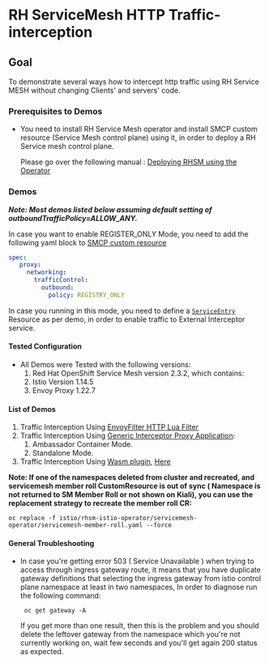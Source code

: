 # RH ServiceMesh HTTP Traffic-interception

## Goal
 To demonstrate several ways how to intercept http traffic using RH Service MESH without changing Clients' and servers' code.


### Prerequisites to Demos

- You need to install RH Service Mesh operator and install SMCP custom resource (Service Mesh control plane) using it, in order to deploy a RH Service mesh control plane.

  Please go over the following manual : 
  [Deploying RHSM using the Operator](./istio/rhsm-istio-operator/servicemesh-operator/README.md)

### Demos

**_Note: Most demos listed below assuming default setting of outboundTrafficPolicy=ALLOW_ANY._**

In case you want to enable REGISTER_ONLY Mode, you need to add the following yaml block to  [SMCP custom resource](./istio/rhsm-istio-operator/servicemesh-operator/servicemesh-control-plane.yaml)
```yaml
spec:
   proxy:
     networking:
       trafficControl:
         outbound:
           policy: REGISTRY_ONLY
```
In case you running in this mode, you need to define a [`ServiceEntry`](./mocks/with-lua-http-filter-unsorted/service-entry.yaml) Resource as per demo, in order to enable traffic to External Interceptor service.

#### Tested Configuration
* All Demos were Tested with the following versions:
  1. Red Hat OpenShift Service Mesh version 2.3.2, which contains:
  2. Istio Version 1.14.5
  3. Envoy Proxy 1.22.7
#### List of Demos  
1. Traffic Interception Using [EnvoyFilter HTTP Lua Filter](istio/using-http-lua-filter/README.md)
2. Traffic Interception Using [Generic Interceptor Proxy Application](istio/using-ambassador-container-app/README.md):
   1. Ambassador Container Mode.
   2. Standalone Mode.
3. Traffic Interception Using [Wasm plugin](https://istio.io/latest/docs/reference/config/proxy_extensions/wasm-plugin/), [Here](./istio/using-wasm-plugin/README.md)

**Note: If one of the namespaces deleted from cluster and recreated, and servicemesh member roll CustomResource is out of sync ( Namespace is not returned to SM Member Roll or not shown on Kiali), you can use the replacement strategy to recreate the member roll CR:**
```shell
oc replace -f istio/rhsm-istio-operator/servicemesh-operator/servicemesh-member-roll.yaml --force
```

#### General Troubleshooting 
- In case you're getting error 503 ( Service Unavailable ) when trying to access through ingress gateway route, it means that you have duplicate gateway definitions that selecting the ingress gateway from istio control plane namespace at least in two namespaces, In order to diagnose run the following command:
    ```shell
     oc get gateway -A
    ```
    If you get more than one result, then this is the problem and you should delete the leftover gateway from the namespace which you're not currently working on, wait few seconds and you'll get again 200 status as expected.